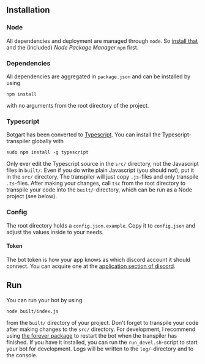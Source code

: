 ## Installation

### Node
All dependencies and deployment are managed through `node`. So [install that](https://www.npmjs.com/get-npm) and the (included) *Node Package Manager* `npm` first.

### Dependencies
All dependencies are aggregated in `package.json` and can be installed by using 

```
npm install
```

with no arguments from the root directory of the project.

### Typescript
Botgart has been converted to [Typescript](https://en.wikipedia.org/wiki/TypeScript). You can install the Typescript-transpiler globally with

```
sudo npm install -g typescript
```

Only ever edit the Typescript source in the `src/` directory, not the Javascript files in `built/`. Even if you do write plain Javascript (you should not), put it in the `src/` directory. The transpiler will just copy `.js`-files and only transpile `.ts`-files.
After making your changes, call `tsc` from the root directory to transpile your code into the `built/`-directory, which can be run as a Node project (see below).

### Config
The root directory holds a `config.json.example`. Copy it to `config.json` and adjust the values inside to your needs.

#### Token
The bot token is how your app knows as which discord account it should connect.
You can acquire one at the [application section of discord](https://discordapp.com/developers/applications/me).

## Run
You can run your bot by using 

```
node built/index.js
```

from the `built/` directory of your project. 
Don't forget to transpile your code after making changes to the `src/` directory.
For development, I recommend using [the forever package](https://stackoverflow.com/a/19594679) to restart the bot when the transpiler has finished. If you have it installed, you can run the `run_devel.sh`-script to start your bot for development.
Logs will be written to the `log/`-directory and to the console.
